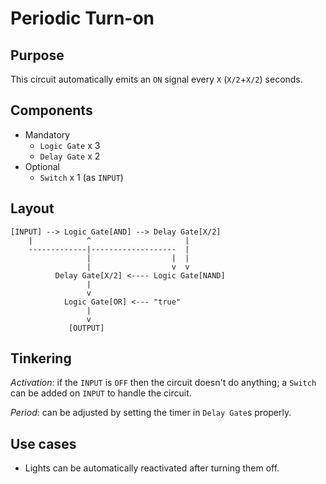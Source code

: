 # Periodic Turn-on

## Purpose

This circuit automatically emits an `ON` signal every `X` (`X/2`+`X/2`) seconds.

## Components

 - Mandatory
   - `Logic Gate` x 3
   - `Delay Gate` x 2
 - Optional
   - `Switch` x 1 (as `INPUT`)

## Layout

```
[INPUT] --> Logic Gate[AND] --> Delay Gate[X/2] 
    |            ^                     |        
    -------------|-------------------  |        
                 |                  |  |        
                 |                  v  v        
          Delay Gate[X/2] <---- Logic Gate[NAND]
                 |                              
                 v                              
            Logic Gate[OR] <--- "true"          
                 |                              
                 v                              
             [OUTPUT]                           
```

## Tinkering

*Activation*: if the `INPUT` is `OFF` then the circuit doesn't do anything; a `Switch` can be added on `INPUT` to handle the circuit.

*Period*: can be adjusted by setting the timer in `Delay Gate`s properly.

## Use cases

 - Lights can be automatically reactivated after turning them off.
